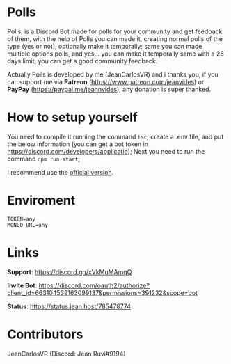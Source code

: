 # Polls

Polls, is a Discord Bot made for polls for your community and get feedback of them, with the help of Polls you can made it, creating normal polls of the type (yes or not), optionally make it temporally; same you can made multiple options polls, and yes... you can make it temporally same with a 28 days limit, you can get a good community feedback.

Actually Polls is developed by me (JeanCarlosVR) and i thanks you, if you can support me via **Patreon** (https://www.patreon.com/jeanvides) or **PayPay** (https://paypal.me/jeannvides), any donation is super thanked.

# How to setup yourself

You need to compile it running the command `tsc`, create a .env file, and put the below information (you can get a bot token in https://discord.com/developers/applicatio); Next you need to run the 
command `npm run start`;

I recommend use the [official version](https://discord.com/oauth2/authorize?client_id=663104539163099137&permissions=391232&scope=bot).

# Enviroment

```
TOKEN=any
MONGO_URL=any
```

# Links

**Support**: https://discord.gg/xVkMuMAmqQ

**Invite Bot**: https://discord.com/oauth2/authorize?client_id=663104539163099137&permissions=391232&scope=bot

**Status**: https://status.jean.host/785478774

# Contributors

JeanCarlosVR (Discord: Jean Ruvi#9194)

